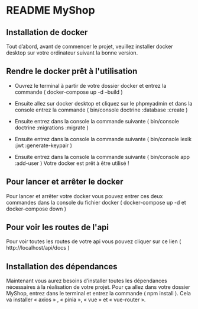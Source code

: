 # README MyShop

## Installation de docker

Tout d’abord, avant de commencer le projet, veuillez installer docker desktop sur votre ordinateur suivant la bonne version.

## Rendre le docker prêt à l'utilisation

- Ouvrez le terminal à partir de votre dossier docker et entrez la commande ( docker-compose up -d –build )

- Ensuite allez sur docker desktop et cliquez sur le phpmyadmin et dans la console entrez la commande ( bin/console doctrine :database :create ) 

- Ensuite entrez dans la console la commande suivante ( bin/console doctrine :migrations :migrate )

- Ensuite entrez dans la console la commande suivante ( bin/console lexik :jwt :generate-keypair )

- Ensuite entrez dans la console la commande suivante ( bin/console app :add-user )
Votre docker est prêt à être utilisé !

## Pour lancer et arrêter le docker 

Pour lancer et arrêter votre docker vous pouvez entrer ces deux commandes dans la console du fichier docker ( docker-compose up -d et docker-compose down )

## Pour voir les routes de l'api

Pour voir toutes les routes de votre api vous pouvez cliquer sur ce lien ( http://localhost/api/docs )

## Installation des dépendances

Maintenant vous aurez besoins d’installer toutes les dépendances nécessaires à la réalisation de votre projet. Pour ça allez dans votre dossier MyShop, entrez dans le terminal et entrez la commande ( npm install ). Cela va installer « axios » , « pinia », « vue » et « vue-router ».
